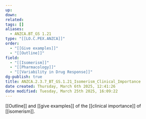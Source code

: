 ```yaml
---
up: 
down: 
related: 
tags: []
aliases:
  - ANZCA.BT_GS 1.21
type: "[[LO.C.PEX.ANZCA]]"
order:
  - "[[Give examples]]"
  - "[[Outline]]"
field:
  - "[[Isomerism]]"
  - "[[Pharmacology]]"
  - "[[Variability in Drug Response]]"
dg-publish: true
title: ANZCA.2.3.7_BT_GS.1.21_Isomerism_Clinical_Importance
date created: Thursday, March 6th 2025, 12:41:26
date modified: Tuesday, March 25th 2025, 16:09:22
---
```


[[Outline]] and [[give examples]] of the [[clinical importance]] of [[isomerism]].
